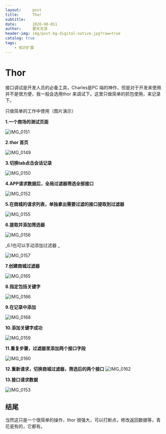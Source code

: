 ```yaml
---
layout:     post
title:      Thor
subtitle:   
date:       2020-08-011
author:     夏天无泪
header-img: img/post-bg-digital-native.jpg?raw=true
catalog: true
tags:
    - 知识扩展
---
```



# Thor

接口调试是开发人员的必备工具，Charles是PC 端的神作，但是对于开发来使用并不是很方便，我一般会选用thor 来调试下。这里只做简单的抓包使用，来记录下。

只做简单的工作中使用（图片演示）

**1.一个商场的测试页面**

![IMG_0151](https://18501393475-1302810375.cos.ap-beijing.myqcloud.com/xiatianwuleiBlog/2020/img0151.PNG)

**2.thor 首页**

![IMG_0149](https://18501393475-1302810375.cos.ap-beijing.myqcloud.com/xiatianwuleiBlog/2020/img0149.PNG)

**3.切换tab点击会话记录**

![IMG_0150](https://18501393475-1302810375.cos.ap-beijing.myqcloud.com/xiatianwuleiBlog/2020/img0150.PNG)

**4.APP请求数据后，全局过滤器筛选全部接口**

![IMG_0152](https://18501393475-1302810375.cos.ap-beijing.myqcloud.com/xiatianwuleiBlog/2020/img0152.PNG)

**5.在商城的请求列表，单独拿出需要过滤的接口提取到过滤器**

![IMG_0155](https://18501393475-1302810375.cos.ap-beijing.myqcloud.com/xiatianwuleiBlog/2020/img0155.PNG)

**6.提取并添加筛选器**
 
![IMG_0156](https://18501393475-1302810375.cos.ap-beijing.myqcloud.com/xiatianwuleiBlog/2020/img0156.PNG)

_6.1也可以手动添加过滤器  _

![IMG_0157](https://18501393475-1302810375.cos.ap-beijing.myqcloud.com/xiatianwuleiBlog/2020/img0157.PNG)    

**7.创建商城过滤器**

![IMG_0165](https://18501393475-1302810375.cos.ap-beijing.myqcloud.com/xiatianwuleiBlog/2020/img0165.PNG)

**8.指定包括关键字**

![IMG_0166](https://18501393475-1302810375.cos.ap-beijing.myqcloud.com/xiatianwuleiBlog/2020/img0166.PNG)

**9.在记录中添加**

![IMG_0168](https://18501393475-1302810375.cos.ap-beijing.myqcloud.com/xiatianwuleiBlog/2020/img0168.PNG)

**10.添加关键字成功**

![IMG_0159](https://18501393475-1302810375.cos.ap-beijing.myqcloud.com/xiatianwuleiBlog/2020/img0159.PNG)

**11.重复步骤，过滤器里添加两个接口字段**

![IMG_0160](https://18501393475-1302810375.cos.ap-beijing.myqcloud.com/xiatianwuleiBlog/2020/img0160.PNG)

**12.重新请求，切换商城过滤器，筛选后的两个接口**
![IMG_0162](https://18501393475-1302810375.cos.ap-beijing.myqcloud.com/xiatianwuleiBlog/2020/img0162.PNG)

**13.接口请求数据**

![IMG_0153](https://18501393475-1302810375.cos.ap-beijing.myqcloud.com/xiatianwuleiBlog/2020/img0153.PNG)

## 结尾
当然这只是一个很简单的操作，thor 很强大，可以打断点，修改返回数据等，青花瓷有的，它都有。






